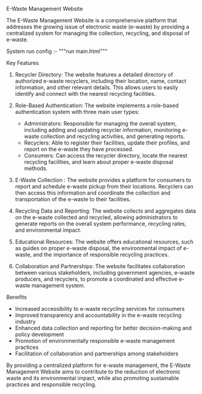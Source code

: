 E-Waste Management Website


The E-Waste Management Website is a comprehensive platform that addresses the growing issue of electronic waste (e-waste) by providing a centralized system for managing the collection, recycling, and disposal of e-waste.

System run config :- """run main.html"""

 Key Features

1. Recycler Directory: The website features a detailed directory of authorized e-waste recyclers, including their location, name, contact information, and other relevant details. This allows users to easily identify and connect with the nearest recycling facilities.

2. Role-Based Authentication: The website implements a role-based authentication system with three main user types:
   - Administrators: Responsible for managing the overall system, including adding and updating recycler information, monitoring e-waste collection and recycling activities, and generating reports.
   - Recyclers: Able to register their facilities, update their profiles, and report on the e-waste they have processed.
   - Consumers: Can access the recycler directory, locate the nearest recycling facilities, and learn about proper e-waste disposal methods.

3. E-Waste Collection : The website provides a platform for consumers to report and schedule e-waste pickup from their locations. Recyclers can then access this information and coordinate the collection and transportation of the e-waste to their facilities.

4. Recycling Data and Reporting: The website collects and aggregates data on the e-waste collected and recycled, allowing administrators to generate reports on the overall system performance, recycling rates, and environmental impact.

5. Educational Resources: The website offers educational resources, such as guides on proper e-waste disposal, the environmental impact of e-waste, and the importance of responsible recycling practices.

6. Collaboration and Partnerships: The website facilitates collaboration between various stakeholders, including government agencies, e-waste producers, and recyclers, to promote a coordinated and effective e-waste management system.

Benefits

- Increased accessibility to e-waste recycling services for consumers
- Improved transparency and accountability in the e-waste recycling industry
- Enhanced data collection and reporting for better decision-making and policy development
- Promotion of environmentally responsible e-waste management practices
- Facilitation of collaboration and partnerships among stakeholders


By providing a centralized platform for e-waste management, the E-Waste Management Website aims to contribute to the reduction of electronic waste and its environmental impact, while also promoting sustainable practices and responsible recycling.
 
